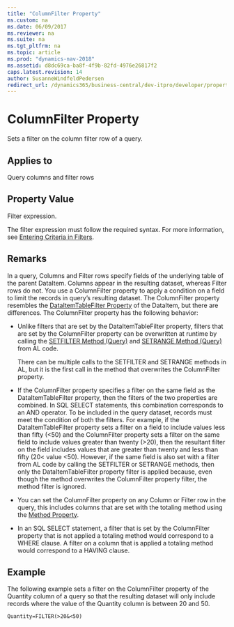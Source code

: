 ```yaml
---
title: "ColumnFilter Property"
ms.custom: na
ms.date: 06/09/2017
ms.reviewer: na
ms.suite: na
ms.tgt_pltfrm: na
ms.topic: article
ms.prod: "dynamics-nav-2018"
ms.assetid: d8dc69ca-ba8f-4f9b-82fd-4976e26817f2
caps.latest.revision: 14
author: SusanneWindfeldPedersen
redirect_url: /dynamics365/business-central/dev-itpro/developer/properties/devenv-properties
---
```


# ColumnFilter Property
Sets a filter on the column filter row of a query.  
  
## Applies to  
 Query columns and filter rows  
  
## Property Value  
 Filter expression.  
  
 The filter expression must follow the required syntax. For more information, see [Entering Criteria in Filters](../devenv-entering-criteria-in-filters.md).  
  
## Remarks  
 In a query, Columns and Filter rows specify fields of the underlying table of the parent DataItem. Columns appear in the resulting dataset, whereas Filter rows do not. You use a ColumnFilter property to apply a condition on a field to limit the records in query’s resulting dataset. The ColumnFilter property resembles the [DataItemTableFilter Property](devenv-dataitemtable-filter-property.md) of the DataItem, but there are differences. The ColumnFilter property has the following behavior:  
  
-   Unlike filters that are set by the DataItemTableFilter property, filters that are set by the ColumnFilter property can be overwritten at runtime by calling the [SETFILTER Method (Query)](../methods/devenv-setfilter-method-query.md) and [SETRANGE Method (Query)](../methods/devenv-setrange-method-query.md) from AL code.  
  
     There can be multiple calls to the SETFILTER and SETRANGE methods in AL, but it is the first call in the method that overwrites the ColumnFilter property.  
  
-   If the ColumnFilter property specifies a filter on the same field as the DataItemTableFilter property, then the filters of the two properties are combined. In SQL SELECT statements, this combination corresponds to an AND operator. To be included in the query dataset, records must meet the condition of both the filters. For example, if the DataItemTableFilter property sets a filter on a field to include values less than fifty (<50) and the ColumnFilter property sets a filter on the same field to include values greater than twenty (>20), then the resultant filter on the field includes values that are greater than twenty and less than fifty (20< value <50). However, if the same field is also set with a filter from AL code by calling the SETFILTER or SETRANGE methods, then only the DataItemTableFilter property filter is applied because, even though the method overwrites the ColumnFilter property filter, the method filter is ignored.  
  
-   You can set the ColumnFilter property on any Column or Filter row in the query, this includes columns that are set with the totaling method using the [Method Property](devenv-method-property.md).  
  
-   In an SQL SELECT statement, a filter that is set by the ColumnFilter property that is not applied a totaling method would correspond to a WHERE clause. A filter on a column that is applied a totaling method would correspond to a HAVING clause.  
  
## Example  
 The following example sets a filter on the ColumnFilter property of the Quantity column of a query so that the resulting dataset will only include records where the value of the Quantity column is between 20 and 50.  
  
```  
Quantity=FILTER(>20&<50)  
```  
<!--  
## See Also  
 [Understanding Query Filters](../devenv-understanding-Query-Filters.md)   
 [How to: Set Up Filter Rows in Query Designer](How-to--Set-Up-Filter-Rows-in-Query-Designer.md)   
 [How to: Create Queries](How-to--Create-Queries.md)   
 [Queries](Queries.md)
 -->